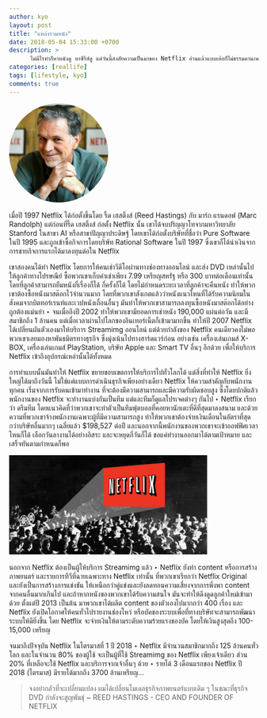 ```yaml
---
author: kyo
layout: post
title: "แหล่งรวมหนัง"
date: 2018-05-04 15:33:00 +0700
description: >
      ไม่มีไรทำก็หาหนังดู หาซีรีส์ดู แต่วันนี้สงสัยความเป็นมาของ Netflix อ่านแล้วแบบเห้ยก็ไม่ธรรมดานะความเป็นมาของ Netflix เนี่ย มาๆ มาอ่านกันจะได้มีแรงบันดาลใจ...
categories: [reallife]
tags: [lifestyle, kyo]
comments: true
---
```

<img src="/assets/img/authors/kyo/2018-05-04/n1.jpg" alt="Reed Hastings Netflix Founder" style="border-radius:50%">

เมื่อปี 1997 Netflix ได้ก่อตั้งขึ้นโดย รี้ด เฮสติ้งส์ (Reed Hastings) กับ มาร์ก แรนดอฟ (Marc Randolph) แต่ก่อนที่รี้ด เฮสติ้งส์ ก่อตั้ง Netflix นั้น เขาได้จบปริญญาโทจากมหาวิทยาลัย Stanford ในสาขา AI หรือสาขาปัญญาประดิษฐ์ โดยเขาได้ก่อตั้งบริษัทที่ชื่อว่า Pure Software ในปี 1995 และถูกเข้าซื้อกิจการโดยบริษัท Rational Software ในปี 1997 ซึ่งเขาก็ได้นำเงินจากการขายกิจการแรกได้มาลงทุนต่อใน Netflix

เขาสองคนได้ทำ Netflix โดยการให้คนเช่าวีดีโอผ่านทางช่องทางออนไลน์ และส่ง DVD เหล่านั้นไปให้ลูกค้าทางไปรษณีย์ ซื้อพวกเขาเก็บค่าเช่าเพียง 7.99 เหรียญสหรัฐ หรือ 300 บาทต่อเดือนเท่านั้น โดยที่ลูกค้าสามารถยืมหนังกี่เรื่องก็ได้ กี่ครั้งก็ได้ โดยไม่กำหนดระยะเวลาที่ลูกค้าจะคืนหนัง  ทำให้พวกเขาต้องซื้อหนังมาสต๊อกไว้จำนวนมาก โดยที่พวกเขาสังเกตแล้วว่าหนังแนวไหนที่ได้รับความนิยมในสังคมจากบิตทอร์เรนท์และเวปหนังเถื่อนอื่นๆ มันทำให้พวกเขาสามารถลงทุนซื้อหนังมาสต๊อกได้อย่างถูกต้องแม่นยำ ‣ จนเมื่อถึงปี 2002 ทำให้พวกเขามียอดการเช่าหนัง 190,000 แผ่นต่อวัน และมีสมาชิกถึง 1 ล้านคน แต่เมื่อเวลาผ่านไปโลกของอินเทอร์เน็ตก็เข้ามามากขึ้น ทำให้ปี 2007 Netflix ได้เปลี่ยนผันตัวเองมาให้บริการ Streamimg ออนไลน์ แต่ด้วยกำลังของ Netflix คนเดียวคงไม่พอ พวกเขาเลยมองหาพันธมิตรทางธุรกิจ ซึ่งมุ่งเน้นไปทางฮาร์ดแวร์ก่อน อย่างเช่น เครื่องเล่นเกมส์ X-BOX, เครื่องเล่นเกมส์ PlayStation, บริษัท Apple และ Smart TV อื่นๆ อีกด้วย เพื่อให้บริการ Netflix เข้าถึงอุปกรณ์เหล่านั้นได้ทั้งหมด

การทำแบบนั้นมันทำให้ Netflix ขยายขอบเขตการให้บริการไปทั่วโลกได้  แต่สิ่งที่ทำให้ Netflix ยิ่งใหญ่ได้มาถึงวันนี้ ไม่ใช่แค่แบบการดำเนินธุรกิจเพียงอย่างเดียว Netflix ให้ความสำคัญกับพนักงานทุกคน เริ่มจากการรับคนเข้ามาทำงาน ที่จะต้องมีความสามารถและมีความรับผิดชอบสูง ซึ่งโดยปกติแล้วพนักงานของ Netflix จะทำงานแบ่งกันเป็นทีม แต่และทีมก็ดูแลโปรเจคต่างๆ กันไป ‣ Netflix เรียกว่า ดรีมทีม โดยแนวคิดที่ว่าพวกเขาจะทำตัวเป็นทีมฟุตบอลที่คอยหานักเตะที่ดีที่สุดมาลงสนาม และด้วยความที่พวกเขาจ้างพนักงานเฉพาะผู้ที่มีความสามารถสูง ทำให้พวกเขาต้องจ่ายเงินเดือนในอัตราที่สุดกว่าบริษัทอื่นมากๆ เฉลี่ยแล้ว $198,527 ต่อปี และนอกจากนี้พนักงานของพวกเขาจะเข้าออฟฟิศเวลาไหนก็ได้ เลือกวันลางานได้อย่างอิสระ และจะหยุดกี่วันก็ได้ ขอแค่ทำงานออกมาได้ตามเป้าหมาย และเสร็จทันตามกำหนดก็พอ

![Netflix](/assets/img/authors/kyo/2018-05-04/n2.jpg)

นอกจาก Netflix ต้องเป็นผู้ให้บริการ Streamimg แล้ว ‣ Netflix ยังทำ content หรือการสร้างภาพยนตร์ และรายการทีวีที่ฉายเฉพาะทาง Netflix เท่านั้น ที่พวกเขาเรียกว่า Netflix Original และยังเป็นการสร้างการแข่งขัน ให้เหนือกว่าคู่แข่งและยังลดทอนความเสี่ยงจากการพึ่งพา content จากคนอื่นมากเกินไป และถ้าหากหนังของพวกเขาได้รับความสนใจ มันจะทำให้ดึงดูดลูกค้าใหม่เข้ามาด้วย ตั้งแต่ปี 2013 เป็นต้น มาพวกเขาได้ผลิต content ของตัวเองไปมากกว่า 400 เรื่อง และ Netflix ยังเปิดโอกาศให้คนทั่วไปรายงานช่องโหว่ หรือบัคของระบบเพื่อที่ทางบริษัทจะสามารถพัฒนาระบบให้ดียิ่งขึ้น โดย Netflix จะจ่ายเงินให้ตามระดับความร้ายแรงของบัค โดยให้เงินสูงสุดถึง 100-15,000 เหรียญ

จนมาถึงปัจจุบัน Netflix ในไตรมาสที่ 1 ปี 2018 ‣ Netflix มีจำนวนสมาชิกมากถึง 125 ล้านคนทั่วโลก และในจำนวน 80% ของผู้ใช้ จะเป็นผู้ที่ใช้ Streamimg ของ Netflix เพียงเจ้าเดียว ส่วน 20% ที่เหลือจะใช้ Netflix และบริการจากเจ้าอื่นๆ ด้วย ‣ รายได้ 3 เดือนแรกของ Netflix ปี 2018 (ไตรมาส) มีรายได้มากถึง 3700 ล้านเหรียญ...

> จงอย่ากลัวที่จะเปลี่ยนแปลง ผมได้เปลี่ยนโมเดลธุรกิจภาพยนตร์แบบเดิม ๆ ในขณะที่ธุรกิจ DVD กำลังจะสูญพันธุ์
> ~ REED HASTINGS -
> CEO AND FOUNDER OF NETFLIX
